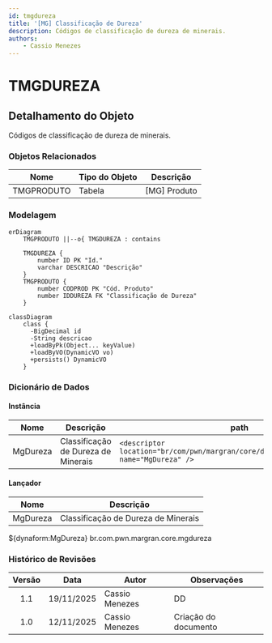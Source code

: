 ```yaml
---
id: tmgdureza
title: '[MG] Classificação de Dureza'
description: Códigos de classificação de dureza de minerais.
authors:
    - Cassio Menezes
---
```

# TMGDUREZA

## Detalhamento do Objeto

  Códigos de classificação de dureza de minerais.

### Objetos Relacionados

| Nome | Tipo do Objeto | Descrição |
|--|--|--|
| TMGPRODUTO | Tabela | [MG] Produto |

### Modelagem

```mermaid
erDiagram
    TMGPRODUTO ||--o{ TMGDUREZA : contains

    TMGDUREZA {
        number ID PK "Id."
        varchar DESCRICAO "Descrição"
    }
    TMGPRODUTO {
        number CODPROD PK "Cód. Produto"
        number IDDUREZA FK "Classificação de Dureza"
    }
```

``` mermaid
classDiagram
    class {
      -BigDecimal id
      -String descricao
      +loadByPk(Object... keyValue)
      +loadByVO(DynamicVO vo)
      +persists() DynamicVO
    }
```

### Dicionário de Dados

#### Instância

| Nome | Descrição | path |
|--|--|--|
| MgDureza | Classificação de Dureza de Minerais | `<descriptor location="br/com/pwn/margran/core/dwfdata/dd/MgDureza.xml" name="MgDureza" />` |

#### Lançador

| Nome | Descrição |
|--|--|
| MgDureza | Classificação de Dureza de Minerais |

${dynaform:MgDureza}
br.com.pwn.margran.core.mgdureza

### Histórico de Revisões

| Versão | Data | Autor | Observações |
|:--:|:--:|--|--|
| 1.1 | 19/11/2025 | Cassio Menezes | DD |
| 1.0 | 12/11/2025 | Cassio Menezes | Criação do documento |
